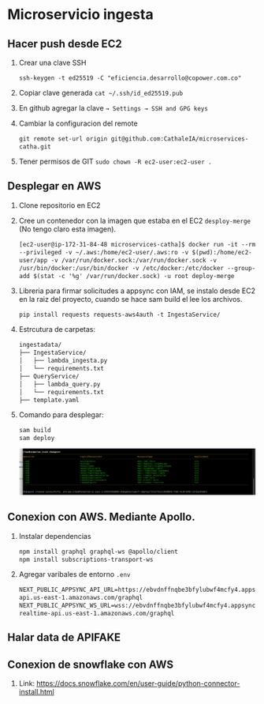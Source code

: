 # Microservicio ingesta

## Hacer push desde EC2

1. Crear una clave SSH
    ```
    ssh-keygen -t ed25519 -C "eficiencia.desarrollo@copower.com.co"
    ```
2. Copiar clave generada `cat ~/.ssh/id_ed25519.pub`

3. En github agregar la clave `→ Settings → SSH and GPG keys`

4. Cambiar la configuracion del remote
    ```
    git remote set-url origin git@github.com:CathaleIA/microservices-catha.git
    ```
5. Tener permisos de GIT `sudo chown -R ec2-user:ec2-user .`


## Desplegar en AWS
1. Clone repositorio en EC2
1. Cree un contenedor con la imagen que estaba en el EC2 `desploy-merge` (No tengo claro esta imagen).
    ```
    [ec2-user@ip-172-31-84-48 microservices-catha]$ docker run -it --rm --privileged -v ~/.aws:/home/ec2-user/.aws:ro -v $(pwd):/home/ec2-user/app -v /var/run/docker.sock:/var/run/docker.sock -v /usr/bin/docker:/usr/bin/docker -v /etc/docker:/etc/docker --group-add $(stat -c '%g' /var/run/docker.sock) -u root deploy-merge
    ```
1. Libreria para firmar solicitudes a appsync con IAM, se instalo desde EC2 en la raiz del proyecto, cuando se hace sam build el lee los archivos.
    ```
    pip install requests requests-aws4auth -t IngestaService/
    ```

1. Estrcutura de carpetas:
    ```
    ingestadata/
    ├── IngestaService/
    │   ├── lambda_ingesta.py
    │   └── requirements.txt
    ├── QueryService/
    │   ├── lambda_query.py
    │   └── requirements.txt
    ├── template.yaml
    ```
1. Comando para desplegar:  
    ```
    sam build
    sam deploy
    ``` 
    ![recursos](img/resources-deployed.png)

## Conexion con AWS. Mediante Apollo.

1. Instalar dependencias 
    ```
    npm install graphql graphql-ws @apollo/client
    npm install subscriptions-transport-ws
    ```

1. Agregar varibales de entorno `.env`
    ```
    NEXT_PUBLIC_APPSYNC_API_URL=https://ebvdnffnqbe3bfylubwf4mcfy4.appsync-api.us-east-1.amazonaws.com/graphql
    NEXT_PUBLIC_APPSYNC_WS_URL=wss://ebvdnffnqbe3bfylubwf4mcfy4.appsync-realtime-api.us-east-1.amazonaws.com/graphql
    ```

## Halar data de APIFAKE



## Conexion de snowflake con AWS

1. Link: https://docs.snowflake.com/en/user-guide/python-connector-install.html

